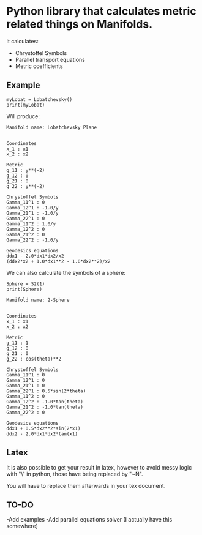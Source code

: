# Python library that calculates metric related things on Manifolds.

It calculates:
- Chrystoffel Symbols
- Parallel transport equations
- Metric coefficients


## Example

```
myLobat = Lobatchevsky()
print(myLobat)
```

Will produce:
```
Manifold name: Lobatchevsky Plane


Coordinates
x_1 : x1
x_2 : x2

Metric
g_11 : y**(-2)
g_12 : 0
g_21 : 0
g_22 : y**(-2)

Chrystoffel Symbols
Gamma_11^1 : 0
Gamma_12^1 : -1.0/y
Gamma_21^1 : -1.0/y
Gamma_22^1 : 0
Gamma_11^2 : 1.0/y
Gamma_12^2 : 0
Gamma_21^2 : 0
Gamma_22^2 : -1.0/y

Geodesics equations
ddx1 - 2.0*dx1*dx2/x2 
(ddx2*x2 + 1.0*dx1**2 - 1.0*dx2**2)/x2 
```

We can also calculate the symbols of a sphere:
```
Sphere = S2(1)
print(Sphere)
```

```
Manifold name: 2-Sphere


Coordinates
x_1 : x1
x_2 : x2

Metric
g_11 : 1
g_12 : 0
g_21 : 0
g_22 : cos(theta)**2

Chrystoffel Symbols
Gamma_11^1 : 0
Gamma_12^1 : 0
Gamma_21^1 : 0
Gamma_22^1 : 0.5*sin(2*theta)
Gamma_11^2 : 0
Gamma_12^2 : -1.0*tan(theta)
Gamma_21^2 : -1.0*tan(theta)
Gamma_22^2 : 0

Geodesics equations
ddx1 + 0.5*dx2**2*sin(2*x1) 
ddx2 - 2.0*dx1*dx2*tan(x1) 
```

## Latex

It is also possible to get your result in latex, however
to avoid messy logic with "\\" in python, 
those have being replaced by "~Ñ".

You will have to replace them afterwards in your tex document.


## TO-DO
-Add examples
-Add parallel equations solver (I actually have this somewhere)
